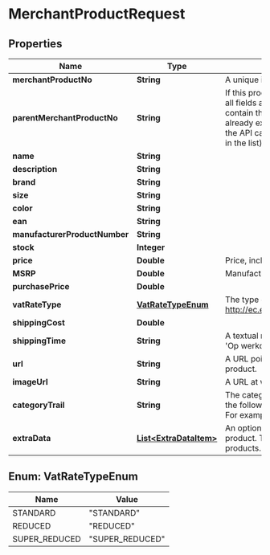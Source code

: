 
# MerchantProductRequest

## Properties
Name | Type | Description | Notes
------------ | ------------- | ------------- | -------------
**merchantProductNo** | **String** | A unique identifier of the product. |  [optional]
**parentMerchantProductNo** | **String** | If this product is a different version of another  product (for example, all fields are the same except  size and/or color), then this field should contain  the &#39;MerchantProductNo&#39; of the parent. The parent  should already exist (or be present between the products  in the content of the API call, it does not matter whether   the parent is behind the child in the list). |  [optional]
**name** | **String** |  |  [optional]
**description** | **String** |  |  [optional]
**brand** | **String** |  |  [optional]
**size** | **String** |  |  [optional]
**color** | **String** |  |  [optional]
**ean** | **String** |  |  [optional]
**manufacturerProductNumber** | **String** |  |  [optional]
**stock** | **Integer** |  |  [optional]
**price** | **Double** | Price, including VAT. |  [optional]
**MSRP** | **Double** | Manufacturer&#39;s suggested retail price |  [optional]
**purchasePrice** | **Double** |  |  [optional]
**vatRateType** | [**VatRateTypeEnum**](#VatRateTypeEnum) | The type of VAT which applies to this product.  See: http://ec.europa.eu/taxation_customs/taxation/vat/topics/rates_en.htm |  [optional]
**shippingCost** | **Double** |  |  [optional]
**shippingTime** | **String** | A textual representation of the shippingtime.  For example, in Dutch: &#39;Op werkdagen voor 22:00 uur besteld, morgen in huis&#39; |  [optional]
**url** | **String** | A URL pointing to the merchant&#39;s webpage  which displays this product. |  [optional]
**imageUrl** | **String** | A URL at which an image of this product  can be found. |  [optional]
**categoryTrail** | **String** | The category to which this product belongs.  Please supply this field in the following format:  &#39;maincategory &amp;gt; category &amp;gt; subcategory&#39;  For example:  &#39;vehicles &amp;gt; bikes &amp;gt; mountainbike&#39; |  [optional]
**extraData** | [**List&lt;ExtraDataItem&gt;**](ExtraDataItem.md) | An optional list of key-value pairs containing  extra data about this product. This data can be  sent to channels or used for filtering products. |  [optional]


<a name="VatRateTypeEnum"></a>
## Enum: VatRateTypeEnum
Name | Value
---- | -----
STANDARD | &quot;STANDARD&quot;
REDUCED | &quot;REDUCED&quot;
SUPER_REDUCED | &quot;SUPER_REDUCED&quot;



